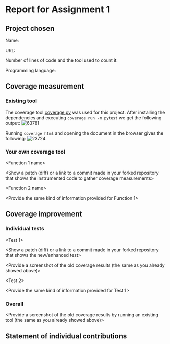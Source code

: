 # Report for Assignment 1

## Project chosen

Name: <TODO>

URL: <TODO>

Number of lines of code and the tool used to count it: <TODO>

Programming language: <TODO>

## Coverage measurement

### Existing tool
The coverage tool [coverage.py](https://coverage.readthedocs.io/en/7.5.3/) was used for this project. 
After installing the dependencies and executing `coverage run -m pytest` we get the following output:
![63781](https://github.com/tthijm/sep/assets/74216566/0962f4e0-a7f4-45c0-ab12-59110c55d6c2)

Running `coverage html` and opening the document in the browser gives the following:
![23724](https://github.com/tthijm/sep/assets/74216566/5991a9ef-81a1-494f-8016-700ee72d375e)

### Your own coverage tool

<The following is supposed to be repeated for each group member>

<Group member name>

<Function 1 name>

<Show a patch (diff) or a link to a commit made in your forked repository that shows the instrumented code to gather coverage measurements>

<Provide a screenshot of the coverage results output by the instrumentation>

<Function 2 name>

<Provide the same kind of information provided for Function 1>

## Coverage improvement

### Individual tests

<The following is supposed to be repeated for each group member>

<Group member name>

<Test 1>

<Show a patch (diff) or a link to a commit made in your forked repository that shows the new/enhanced test>

<Provide a screenshot of the old coverage results (the same as you already showed above)>

<Provide a screenshot of the new coverage results>

<State the coverage improvement with a number and elaborate on why the coverage is improved>

<Test 2>

<Provide the same kind of information provided for Test 1>

### Overall

<Provide a screenshot of the old coverage results by running an existing tool (the same as you already showed above)>

<Provide a screenshot of the new coverage results by running the existing tool using all test modifications made by the group>

## Statement of individual contributions

<Write what each group member did>
